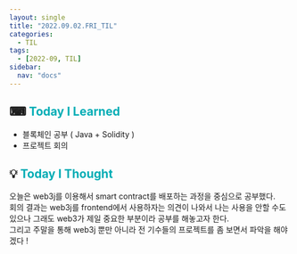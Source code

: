 ```yaml
---
layout: single
title: "2022.09.02.FRI_TIL"
categories:
  - TIL
tags:
  - [2022-09, TIL]
sidebar:
  nav: "docs"
---
```


## ⌨ <a style="color:#00adb5">Today I Learned</a>

- 블록체인 공부 ( Java + Solidity )
- 프로젝트 회의

## 💡 <a style="color:#00adb5">Today I Thought</a>

오늘은 web3j를 이용해서 smart contract를 배포하는 과정을 중심으로 공부했다.<br>
회의 결과는 web3j를 frontend에서 사용하자는 의견이 나와서 나는 사용을 안할 수도 있으나 그래도 web3가 제일 중요한 부분이라 공부를 해놓고자 한다.<br>
그리고 주말을 통해 web3j 뿐만 아니라 전 기수들의 프로젝트를 좀 보면서 파악을 해야겠다 !
